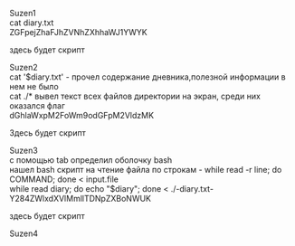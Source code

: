 Suzen1 \
cat diary.txt \
ZGFpejZhaFJhZVNhZXhhaWJ1YWYK

здесь будет скрипт

Suzen2 \
cat '$diary.txt' - прочел содержание дневника,полезной информации в нем не было \
cat ./* вывел текст всех файлов директории на экран, среди них оказался флаг \
dGhlaWxpM2FoWm9odGFpM2VldzMK

Здесь будет скрипт

Suzen3 \
с помощью tab определил оболочку bash \
нашел bash скрипт на чтение файла по строкам - while read -r line; do COMMAND; done < input.file \
while read diary; do echo "$diary"; done < ./-diary.txt- \
Y284ZWlxdXVlMmllTDNpZXBoNWUK

здесь будет скрипт

Suzen4
